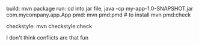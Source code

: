 build:
mvn package
run:
cd into jar file,
java -cp my-app-1.0-SNAPSHOT.jar com.mycompany.app.App
pmd:
mvn pmd:pmd # to install
mvn pmd:check

checkstyle:
mvn checkstyle:check

I don't think conflicts are that fun
